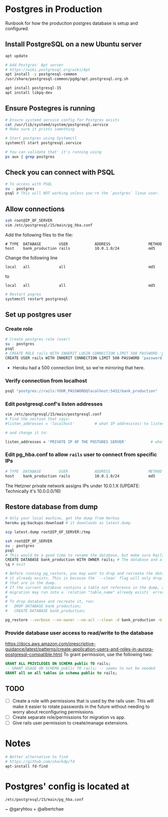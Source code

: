# Postgres in Production

Runbook for how the production postgres database is setup and configured.

## Install PostgreSQL on a new Ubuntu server
```bash
apt update

# Add Postgres' Apt server
# https://wiki.postgresql.org/wiki/Apt
apt install -y postgresql-common
/usr/share/postgresql-common/pgdg/apt.postgresql.org.sh

apt install postgresql-15
apt install libpq-dev
```

## Ensure Postegres is running
```bash
# Ensure systemd service config for Postgres exists
cat /usr/lib/systemd/system/postgresql.service
# Make sure it prints something

# Start postgres using Systemctl
systemctl start postgresql.service

# You can validate that' it's running using
ps aux | grep postgres
```

## Check you can connect with PSQL
```bash
# To access with PSQL
su - postgres
psql # This will NOT working unless you're the `postgres` linux user.
```

## Allow connections
```bash
ssh root@IP_OF_SERVER
vim /etc/postgresql/15/main/pg_hba.conf
```

Add the following files to the file:
```
# TYPE  DATABASE        USER            ADDRESS                 METHOD
host    bank_production rails           10.0.1.0/24             md5

```

Change the following line
```
local   all             all                                     md5
```
to
```
local   all             all                                     md5
```

```bash
# Restart pogres
systemctl restart postgresql

```

## Set up postgres user

### Create role
```bash
# Create postgres role (user)
su - postgres
psql
# CREATE ROLE rails WITH INHERIT LOGIN CONNECTION LIMIT 500 PASSWORD 'password here';
CREATE USER rails WITH INHERIT CONNECTION LIMIT 500 PASSWORD 'password here';
```
- Heroku had a 500 connection limit, so we're mirroring that here.

### Verify connection from localhost
```bash
psql "postgres://rails:YOUR_PASSWORD@localhost:5432/bank_production"
```

### Edit postgresql.conf's listen addresses
```bash
vim /etc/postgresql/15/main/postgresql.conf
# Find the section that says:
#listen_addresses = 'localhost'         # what IP address(es) to listen on;

# and change it to:

listen_addresses = 'PRIVATE IP OF THE POSTGRES SERVER'           # what IP address(es) to listen on;
```

### Edit pg_hba.conf to allow `rails` user to connect from specific IPs
```bash
# TYPE  DATABASE        USER            ADDRESS                 METHOD
host    bank_production rails           10.0.1.0/24             md5
```

The Hetzner private network assigns IPs under 10.0.1.X (UPDATE: Technically it's
10.0.0.0/16)

## Restore database from dump
```bash
# Only your local machine, get the dump from Herkou
heroku pg:backups:download # it downloads as latest.dump

scp latest.dump root@IP_OF_SERVER:/tmp

ssh root@IP_OF_SERVER
su - postgres
psql
# This would be a good time to rename the database, but make sure Rails connects to the new name.
CREATE DATABASE bank_production WITH OWNER rails; # The database and all tables must be owned by rails
\q # exit

# Before running pg_restore, you may want to drop and recreate the database if
# it already exists. This is because the `--clean` flag will only drop tables
# that are in the dump.
# If the current database contains a table not reference in the dump, a future
# migration may run into a `relation "table_name" already exists` error.
#
# To drop database and recreate it, run:
#   DROP DATABASE bank_production;
#   CREATE DATABASE bank_production;

pg_restore --verbose --no-owner --no-acl --clean -d bank_production -U rails /tmp/latest.dump
```

### Provide database user access to read/write to the database

https://docs.aws.amazon.com/prescriptive-guidance/latest/patterns/create-application-users-and-roles-in-aurora-postgresql-compatible.html
To grant permission, use the following two:
```sql
GRANT ALL PRIVILEGES ON SCHEMA public TO rails;
-- GRANT USAGE ON SCHEMA public TO rails; -- seems to not be needed
GRANT all on all tables in schema public to rails;
```


## TODO

- [ ] Create a role with permissions that is used by the rails user. This will
  make it easier to rotate passwords in the future without needing to worry
  about reconfiguring permissions.
- [ ] Create separate role/permissions for migration vs app.
- [ ] Give rails user permission to create/manage extensions.

# Notes

```bash
# Better alternative to find
# https://github.com/sharkdp/fd
apt-install fd-find
```

# Postgres' config is located at
```
/etc/postgresql/15/main/pg_hba.conf
```

~ @garyhtou + @albertchae
